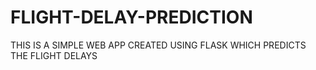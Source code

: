 # FLIGHT-DELAY-PREDICTION
THIS IS A SIMPLE WEB APP CREATED USING FLASK WHICH PREDICTS THE FLIGHT DELAYS
